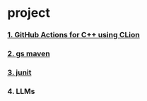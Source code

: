 # project

### [1. GitHub Actions for C++ using CLion](GitHub%20Actions%20C++/README.md)

### [2. gs maven](gs_maven/README.md)

### [3. junit](junit/README.md)

### 4. LLMs